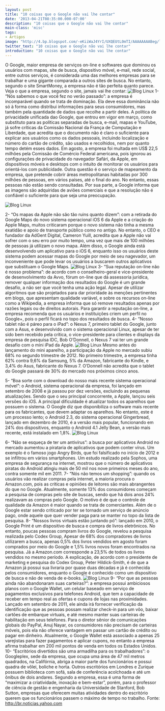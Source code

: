 ```yaml
---
layout: post
title: "10 coisas que o Google não vai lhe contar"
date: '2013-04-21T08:35:00.000-07:00'
description: "10 coisas que o Google não vai lhe contar"
main-class: 'misc'
tags:
- Artigos
image: "http://4.bp.blogspot.com/-eKiiWaJ4YrI/UXQEUtL0mTI/AAAAAAAABeg/l9x2rooULMY/s72-c/google-zip.jpg"
twitter_text: "10 coisas que o Google não vai lhe contar"
introduction: "10 coisas que o Google não vai lhe contar"
---
```

 O Google, maior empresa de serviços on-line e softwares que dominou os usuários com mapas, site de busca, dispositivo móvel, e-mail, rede social, entre outros serviços, é considerada uma das melhores empresas para se trabalhar e uma gigante comparada a outros sites de busca. No entanto, segundo o site SmartMoney, a empresa não é tão perfeita quanto parece. Veja o que a empresa, segundo o site, jamais vai lhe contar:
![Blog Linux](http://2.bp.blogspot.com/-3vbWuXIPSU4/UXQFjyPzPrI/AAAAAAAABe4/VgGJ3Jf5zw0/s320/google-glass-explorer-720x540.jpg "Blog Linux")
1- “Nós sabemos o que você fez no verão passado”: a empresa é incomparável quando se trata de dominação. Ela deve essa dominância não só à forma como distribui informações para seus consumidores, mas também pela quantidade de dados que recolhe a partir deles.
A política de privacidade unificada dao Google, que entrou em vigor em março, como substituto para as políticas separadas de busca, e-mail, mapas e YouTube, já sofre críticas da Comissão Nacional da França de Computação e Liberdade, que acredita que o documento não é claro o suficiente para explicar aos usuários como os dados pessoais, incluindo localização e número do cartão de crédito, são usados e recolhidos, nem por quanto tempo detém esses dados.
Em agosto, a empresa foi multada em US$ 22,5 milhões pela Comissão de Comércio Federal americana, pois ignorou as configurações de privacidade do navegador Safári, da Apple, em dispositivos móveis e desktops com o intuito de monitorar os usuários para orientá-los com publicidade.
Outra questão é o serviço de mapeamento da empresa, que pretende cobrir áreas metropolitanas habitadas por 300 milhões de pessoas, em vários países, até o final do ano. No entanto, essas pessoas não estão sendo consultadas. Por sua parte, a Google informa que as imagens são adquiridas de aviões comerciais e que a resolução não é confiável o suficiente para que seja uma preocupação.
 
![Blog Linux](http://3.bp.blogspot.com/-lnG9IvLBS1I/UXQF7j_6J8I/AAAAAAAABfA/9_sfSnPMvBs/s320/Google-20130411174835.jpg "Blog Linux")
 
2- “Os mapas da Apple não são tão ruins quanto dizem”: com a retirada do Google Maps do novo sistema operacional iOS 6 da Apple e a criação do Apple Maps, muitos criticaram porque o novo sistema não tinha a mesma exatidão e apoio de transporte público como no antigo.
No entanto, o CEO e fundador da AdGent Digital, Cameron Yuill, acredita que a Apple não vai sofrer com o seu erro por muito tempo, uma vez que mais de 100 milhões de pessoas já utilizam o novo mapa. Além disso, o Google ainda está desenvolvendo um aplicativo para o iOS 6, enquanto isso os usuários deste sistema podem acessar mapas do Google por meio de seu nagevador, um inconveniente que pode levar os usuários a buscarem outros aplicativos que substituam o Google Maps.
![Blog Linux](http://1.bp.blogspot.com/-mzFaomJBvsg/UXQFAjQzMRI/AAAAAAAABeo/VxsVrSlvcVs/s320/google.png "Blog Linux")
3- “Sua reputação on-line não é nosso problema”: de acordo com o conselheiro-geral e vice-presidente de desenvolvimento da Avvo, fórum on-line que dá assessoria jurídica, remover qualquer informação dos resultados do Google é um grande desafio, a não ser que você tenha uma ação legal.
Apesar de utilizar algoritmos que são projetados para dar prioridade às menções pertinentes em blogs, que apresentam qualidade variável, e sobre os recursos on-line como a Wikipedia, a empresa informa que só remove resultados apenas por razões legais ou de direitos autorais. Para garantir a reputação on-line, a empresa recomenda que os usuários e instituições criem um perfil no Google+, pois o perfil ficará no topo dos resultados de busca. 
4- “Nosso tablet não é páreo para o iPad”: o Nexus 7, primeiro tablet do Google, junto com a Asus, e desenvolvido com o sistema operacional Linux, apesar de ter sido bem recebido pela crítica, o vice-presidente para clientes e displays da empresa de pesquisa IDC, Bob O’Donnell, o Nexus 7 vai ter um grande desafio com o mini iPad da Apple.
![Blog Linux](http://4.bp.blogspot.com/-WzCEsKdU4Oo/UXQFRiD21SI/AAAAAAAABew/eK92KUKwpHc/s320/google-mudanc3a7a-de-privacidade.jpg "Blog Linux")
Mesmo antes do lançamento do mini aparelho, a participação da Apple no mercado subiu 68% no segundo trimestre de 2012. No primeiro trimestre, a empresa tinha 62% contra 9,6% da Samsung, 5% da Amazon, fabricante do Kindle, e 3,4% do Asus, fabricante do Nexus 7. O’Donnell não acredita que o tablet do Google passará de 30% do mercado nos próximos cinco anos.
   
5- “Boa sorte com o download do nosso mais recente sistema operacional móvel”: o Android, sistema operacional da empresa, foi lançado em setembro de 2008 e já passou por dez versões, excluindo as pequenas atualizações. Sendo que o seu principal concorrente, a Apple, lançou seis versões do iOS.
A principal dificuldade é atualizar todos os aparelhos que possuem o sistema. O Google diz que disponibiliza o software mais recente para os fabricantes, que devem adaptar os aparelhos. No entanto, este é um processo lento; o Android 2.3, do sistema operacional Gingerbread, lançado em dezembro de 2010, é a versão mais popular, funcionando em 24% dos dispositivos, enquanto o Android 4.1 Jelly Bean, a versão mais recente, está instalado em 1,8%.
![Blog Linux](http://3.bp.blogspot.com/-7GxwoG_plZU/UXQGYT3KkgI/AAAAAAAABfI/JubuKQI60Sc/s320/google-tux.jpg "Blog Linux")
    
6- “Não se esqueça de ter um antivírus”: a busca por aplicativos Android no mercado aumentou a pirataria de aplicativos que podem conter vírus. Um exemplo é o famoso jogo Angry Birds, que foi falsificado no início de 2012 e se infiltrou em vários smartphones.
Um estudo realizado pela Sophos, uma empresa de segurança na internet, mostrou que o número de aplicativos piratas do Android atingiu mais de 50 mil nos nove primeiros meses do ano, contra somente mil em 2011.
7- “Nós não temos um shopping”: quando os usuários vão realizar compras pela internet, a maioria procura o Amazon.com, pois as críticas e opiniões de leitores são mais abrangentes do que no Google. Atualmente, somente 13% dos consumidores começam a pesquisa de compras pelo site de buscas, sendo que há dois anos 24% realizavam as compras pelo Google.
O motivo é de que o controle de qualidade da Amazon é maior quando se trata de comerciantes. Além de o Google estar sendo criticado por ter se tornado um serviço de anúncio pago, onde aquele que quer vender paga para se manter no topo da lista de pesquisa.
8- “Nossos livros virtuais estão juntando pó”: lançado em 2010, o Google Print é um dispositivo de busca e compra de livros eletrônicos. No entanto, poucas pessoas compram livros do Google, revelou a pesquisa realizada pelo Codex Group, Apesar de 68% dos compradores de livros utilizarem a busca, apenas 0,5% dos livros vendidos em agosto foram comprados por meio do Google e 1,5% livros novos foram encontrados na pesquisa.
Já a Amazon.com corresponde a 23,5% de todos os livros vendidos no mesmo período. A explicação, de acordo com o presidente de marketing e pesquisa do Codex Group, Peter Hildick-Smith, é de que a Amazon já possui sua livraria por quase duas décadas e já é conhecida pelos consumidores, enquanto o Google é conhecido como um dispositivo de busca e não de venda de e-books.
![Blog Linux](http://4.bp.blogspot.com/-y9ICTumvstY/UXQGuL4YabI/AAAAAAAABfQ/jnBNW4Hp0TY/s320/Google-%C3%A9-igual-mulher-Nem-espera-voc%C3%AA-terminar-a-frase-e-j%C3%A1-fica-dando-palpite-errado.jpg "Blog Linux")
   9- “Por que as pessoas ainda não abandonaram suas carteiras?”: a empresa possui ambiciosos planos com o Google Wallet, um celular baseado em serviço de pagamentos exclusivos para telefones Android, que tem a capacidade de receber em tempo real as ofertas e cupons de lojas nas proximidades. 
Lançado em setembro de 2011, ele ainda irá fornecer verificação da identificação que as pessoas possam realizar check-in para um vôo, baixar cartões de embarque virtuais, e até mesmo manter suas carteiras de habilitação em seus telefones. 
Para o diretor sênior de comunicações globais do PayPal, Anuj Nayar, os consumidores não precisam de carteiras móveis, pois ela não oferece vantagem em passar um cartão de crédito ou pagar em dinheiro. Atualmente, o Google Wallet está associado a apenas 25 varejistas para fazer pagamentos e aplicar cupons, no entanto a empresa afirma trabalhar em 200 mil pontos de venda em todos os Estados Unidos.
10- “Escritórios divertidos são uma armadilha para os trabalhadores”: o Googleplex, sede da empresa, que ocupa uma área de 47 mil metros quadrados, na Califórnia, abriga a maior parte dos funcionários e possui quadra de vôlei, boliche e horta. Outros escritórios em Londres e Zurique possuem biblioteca com sofá, sala de conferência acolchoada e até um ônibus de dois andares.
Segundo a empresa, essa é uma forma de “maximizar a criatividade, inovação e bem-estar”, porém, para o professor de ciência de gestão e engenharia da Universidade de Stanford, Bob Sutton, empresas que oferecem muitas atividades dentro do escritório querem que os funcionários passem o máximo de tempo no trabalho.
Fonte: http://br.noticias.yahoo.com

